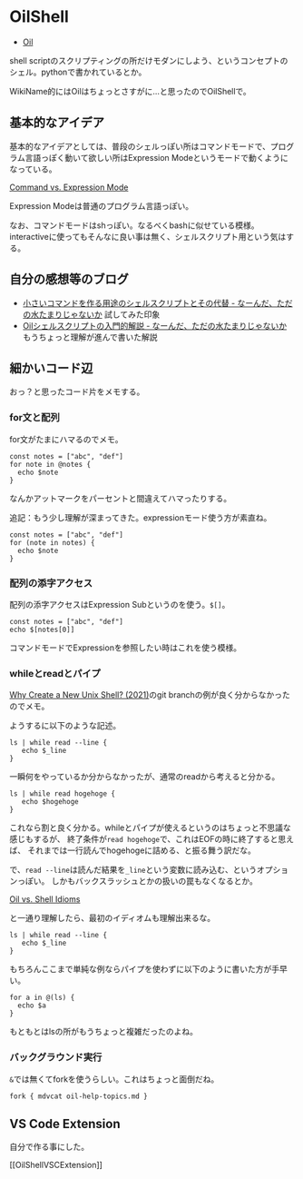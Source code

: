 # OilShell

- [Oil](https://www.oilshell.org/)

shell scriptのスクリプティングの所だけモダンにしよう、というコンセプトのシェル。pythonで書かれているとか。

WikiName的にはOilはちょっとさすがに…と思ったのでOilShellで。

## 基本的なアイデア

基本的なアイデアとしては、普段のシェルっぽい所はコマンドモードで、プログラム言語っぽく動いて欲しい所はExpression Modeというモードで動くようになっている。

[Command vs. Expression Mode](https://www.oilshell.org/release/latest/doc/command-vs-expression-mode.html)

Expression Modeは普通のプログラム言語っぽい。

なお、コマンドモードはshっぽい。なるべくbashに似せている模様。
interactiveに使ってもそんなに良い事は無く、シェルスクリプト用という気はする。

## 自分の感想等のブログ

- [小さいコマンドを作る用途のシェルスクリプトとその代替 - なーんだ、ただの水たまりじゃないか](https://karino2.github.io/2022/02/18/small_shellscript_good_and_alternative.html) 試してみた印象
- [Oilシェルスクリプトの入門的解説 - なーんだ、ただの水たまりじゃないか](https://karino2.github.io/2022/02/21/what_is_oil_and_is_not.html) もうちょっと理解が進んで書いた解説

## 細かいコード辺

おっ？と思ったコード片をメモする。

### for文と配列

for文がたまにハマるのでメモ。

```
const notes = ["abc", "def"]
for note in @notes {
  echo $note
}
```

なんかアットマークをパーセントと間違えてハマったりする。

追記：もう少し理解が深まってきた。expressionモード使う方が素直ね。

```
const notes = ["abc", "def"]
for (note in notes) {
  echo $note
}
```

### 配列の添字アクセス

配列の添字アクセスはExpression Subというのを使う。`$[]`。

```
const notes = ["abc", "def"]
echo $[notes[0]]
```

コマンドモードでExpressionを参照したい時はこれを使う模様。

### whileとreadとパイプ

[Why Create a New Unix Shell? (2021)](https://www.oilshell.org/blog/2021/01/why-a-new-shell.html)のgit branchの例が良く分からなかったのでメモ。

ようするに以下のような記述。

```
ls | while read --line {
   echo $_line
}
```

一瞬何をやっているか分からなかったが、通常のreadから考えると分かる。

```
ls | while read hogehoge {
   echo $hogehoge
}
```

これなら割と良く分かる。whileとパイプが使えるというのはちょっと不思議な感じもするが、
終了条件が`read hogehoge`で、これはEOFの時に終了すると思えば、
それまでは一行読んでhogehogeに詰める、と振る舞う訳だな。

で、`read --line`は読んだ結果を`_line`という変数に読み込む、というオプションっぽい。
しかもバックスラッシュとかの扱いの罠もなくなるとか。

[Oil vs. Shell Idioms](https://www.oilshell.org/release/0.9.8/doc/idioms.html#new-long-flags-on-the-read-builtin)

と一通り理解したら、最初のイディオムも理解出来るな。

```
ls | while read --line {
   echo $_line
}
```

もちろんここまで単純な例ならパイプを使わずに以下のように書いた方が手早い。

```
for a in @(ls) {
  echo $a
}
```

もともとはlsの所がもうちょっと複雑だったのよね。


### バックグラウンド実行

`&`では無くてforkを使うらしい。これはちょっと面倒だね。

```
fork { mdvcat oil-help-topics.md }
```

## VS Code Extension

自分で作る事にした。

[[OilShellVSCExtension]]
